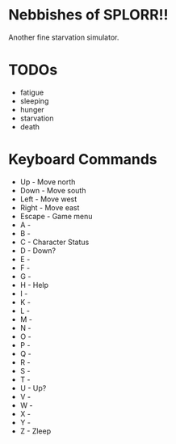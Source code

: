 # Nebbishes of SPLORR!!
Another fine starvation simulator.

# TODOs
* fatigue
* sleeping
* hunger
* starvation
* death

# Keyboard Commands
* Up - Move north
* Down - Move south
* Left - Move west
* Right - Move east
* Escape - Game menu
* A -
* B -
* C - Character Status
* D - Down?
* E - 
* F -
* G -
* H - Help
* I -
* K -
* L - 
* M -
* N -
* O -
* P -
* Q -
* R -
* S -
* T -
* U - Up?
* V -
* W -
* X -
* Y -
* Z - Zleep